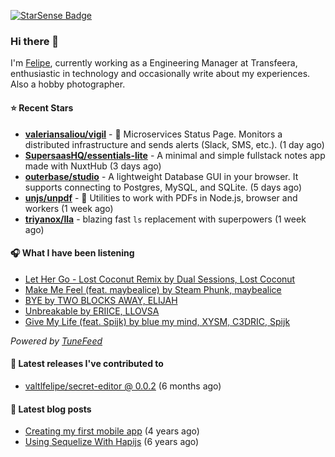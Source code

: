 <a href="https://starsense.app/developer-types" target="_blank"><img src="https://starsense.app/api/badge/?user=valtlfelipe" alt="StarSense Badge"></a>

### Hi there 👋

I'm [Felipe](https://felipevm.com), currently working as a Engineering Manager at Transfeera, enthusiastic in technology and occasionally write about my experiences. Also a hobby photographer.

#### ⭐ Recent Stars
- **[valeriansaliou/vigil](https://github.com/valeriansaliou/vigil)** - 🚦 Microservices Status Page. Monitors a distributed infrastructure and sends alerts (Slack, SMS, etc.). (1 day ago)
- **[SupersaasHQ/essentials-lite](https://github.com/SupersaasHQ/essentials-lite)** - A minimal and simple fullstack notes app made with NuxtHub (3 days ago)
- **[outerbase/studio](https://github.com/outerbase/studio)** - A lightweight Database GUI in your browser. It supports connecting to Postgres, MySQL, and SQLite. (5 days ago)
- **[unjs/unpdf](https://github.com/unjs/unpdf)** - 📄 Utilities to work with PDFs in Node.js, browser and workers (1 week ago)
- **[triyanox/lla](https://github.com/triyanox/lla)** - blazing fast `ls` replacement with superpowers (1 week ago)

#### 🎧 What I have been listening
- [Let Her Go - Lost Coconut Remix by Dual Sessions, Lost Coconut](https://open.spotify.com/track/1ZDOSXroOASzNuoI3d4YGx)
- [Make Me Feel (feat. maybealice) by Steam Phunk, maybealice](https://open.spotify.com/track/6qHhWQJq1N3cLmcpxfBxhQ)
- [BYE by TWO BLOCKS AWAY, ELIJAH](https://open.spotify.com/track/3z5kTK8sgujN4hhrGoWIUT)
- [Unbreakable by ERIICE, LLOVSA](https://open.spotify.com/track/44bO3CuK03hFm9rZSXHxsH)
- [Give My Life (feat. Spijk) by blue my mind, XYSM, C3DRIC, Spijk](https://open.spotify.com/track/1tptjtqImGwCykbZ3mBtZy)

_Powered by [TuneFeed](https://tunefeed.app?ref=valtlfelipe-gh-profile)_ 

#### 🚀 Latest releases I've contributed to


- [valtlfelipe/secret-editor @ 0.0.2](https://github.com/valtlfelipe/secret-editor/releases/tag/0.0.2) (6 months ago)

#### 📄 Latest blog posts
- [Creating my first mobile app](https://felipevm.com/posts/creating-my-first-mobile-app/) (4 years ago)
- [Using Sequelize With Hapijs](https://felipevm.com/posts/using-sequelize-with-hapijs/) (6 years ago)
